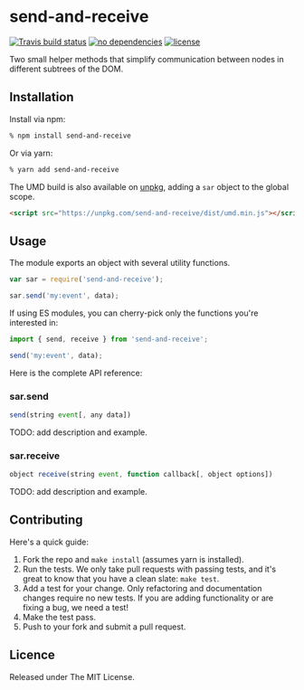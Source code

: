 # send-and-receive

[![Travis build status](https://img.shields.io/travis/martinandert/send-and-receive/master.svg)](https://travis-ci.org/martinandert/send-and-receive)
[![no dependencies](https://img.shields.io/badge/dependencies-none-brightgreen.svg)](https://npmjs.com/package/send-and-receive)
[![license](https://img.shields.io/github/license/martinandert/send-and-receive.svg)](https://github.com/martinandert/send-and-receive/blob/master/LICENSE.txt)

Two small helper methods that simplify communication between nodes in different subtrees of the DOM.


## Installation

Install via npm:

```bash
% npm install send-and-receive
```

Or via yarn:

```bash
% yarn add send-and-receive
```

The UMD build is also available on [unpkg](https://unpkg.com/), adding a `sar` object to the global scope.

```html
<script src="https://unpkg.com/send-and-receive/dist/umd.min.js"></script>
```


## Usage

The module exports an object with several utility functions.

```js
var sar = require('send-and-receive');

sar.send('my:event', data);
```

If using ES modules, you can cherry-pick only the functions you're interested in:

```js
import { send, receive } from 'send-and-receive';

send('my:event', data);
```

Here is the complete API reference:


### sar.send

```js
send(string event[, any data])
```

TODO: add description and example.


### sar.receive

```js
object receive(string event, function callback[, object options])
```

TODO: add description and example.


## Contributing

Here's a quick guide:

1. Fork the repo and `make install` (assumes yarn is installed).
2. Run the tests. We only take pull requests with passing tests, and it's great to know that you have a clean slate: `make test`.
3. Add a test for your change. Only refactoring and documentation changes require no new tests. If you are adding functionality or are fixing a bug, we need a test!
4. Make the test pass.
5. Push to your fork and submit a pull request.


## Licence

Released under The MIT License.
